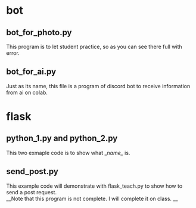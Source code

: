 # bot
## bot_for_photo.py
This program is to let student practice, so as you can see there full with error.

## bot_for_ai.py
Just as its name, this file is a program of discord bot to receive information from ai on colab.

# flask
## python_1.py and python_2.py
This two exmaple code is to show what \__name\__ is.

## send_post.py
This example code will demonstrate with flask_teach.py to show how to send a post request. <br>
__Note that this program is not complete. I will complete it on class. __
